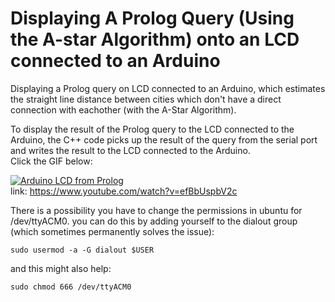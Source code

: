 # Displaying A Prolog Query (Using the A-star Algorithm) onto an LCD connected to an Arduino
Displaying a Prolog query on LCD connected to an Arduino, which estimates the straight line distance between cities which don't have a direct connection with eachother (with the A-Star Algorithm).

To display the result of the  Prolog query to the LCD connected to the Arduino, the C++ code picks up the result of the query from the serial port and writes the result to the LCD connected to the Arduino. </br>
Click the GIF below:

[![Arduino LCD from Prolog](https://i.ytimg.com/an_webp/efBbUspbV2c/mqdefault_6s.webp?du=3000&sqp=CN_g1YsG&rs=AOn4CLCn83hRZSQDBmCfBswQaXWnemEfzg)](https://www.youtube.com/embed/efBbUspbV2c) </br>
link: https://www.youtube.com/watch?v=efBbUspbV2c

There is a possibility you have to change the permissions in ubuntu for /dev/ttyACM0.
you can do this by adding yourself to the dialout group (which sometimes permanently solves the issue): 

```
sudo usermod -a -G dialout $USER
```

and this might also help:

```
sudo chmod 666 /dev/ttyACM0
```

